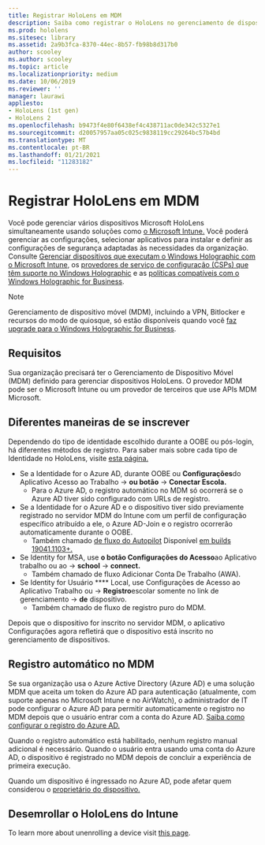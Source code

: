 ```yaml
---
title: Registrar HoloLens em MDM
description: Saiba como registrar o HoloLens no gerenciamento de dispositivo móvel (MDM) para facilitar o gerenciamento de vários dispositivos.
ms.prod: hololens
ms.sitesec: library
ms.assetid: 2a9b3fca-8370-44ec-8b57-fb98b8d317b0
author: scooley
ms.author: scooley
ms.topic: article
ms.localizationpriority: medium
ms.date: 10/06/2019
ms.reviewer: ''
manager: laurawi
appliesto:
- HoloLens (1st gen)
- HoloLens 2
ms.openlocfilehash: b9473f4e80f6438ef4c438711ac0de342c5327e1
ms.sourcegitcommit: d20057957aa05c025c9838119cc29264bc57b4bd
ms.translationtype: MT
ms.contentlocale: pt-BR
ms.lasthandoff: 01/21/2021
ms.locfileid: "11283182"
---
```

# Registrar HoloLens em MDM

Você pode gerenciar vários dispositivos Microsoft HoloLens simultaneamente usando soluções como [o Microsoft Intune.](https://docs.microsoft.com/intune/windows-holographic-for-business) Você poderá gerenciar as configurações, selecionar aplicativos para instalar e definir as configurações de segurança adaptadas às necessidades da organização. Consulte [Gerenciar dispositivos que executam o Windows Holographic com o Microsoft Intune](https://docs.microsoft.com/intune/windows-holographic-for-business), os [provedores de serviço de configuração (CSPs) que têm suporte no Windows Holographic](https://msdn.microsoft.com/windows/hardware/commercialize/customize/mdm/configuration-service-provider-reference#hololens) e as [políticas compatíveis com o Windows Holographic for Business](https://msdn.microsoft.com/windows/hardware/commercialize/customize/mdm/policy-configuration-service-provider#hololenspolicies).

> [!NOTE]
> Gerenciamento de dispositivo móvel (MDM), incluindo a VPN, Bitlocker e recursos do modo de quiosque, só estão disponíveis quando você [faz upgrade para o Windows Holographic for Business](hololens1-upgrade-enterprise.md).

## Requisitos

 Sua organização precisará ter o Gerenciamento de Dispositivo Móvel (MDM) definido para gerenciar dispositivos HoloLens. O provedor MDM pode ser o Microsoft Intune ou um provedor de terceiros que use APIs MDM Microsoft.
 
## Diferentes maneiras de se inscrever

Dependendo do tipo de identidade escolhido durante a OOBE ou pós-login, há diferentes métodos de registro. Para saber mais sobre cada tipo de Identidade no HoloLens, visite [esta página.](hololens-identity.md)

- Se a Identidade for o Azure AD, durante OOBE ou **Configurações**do Aplicativo Acesso ao Trabalho  ->  **ou botão**  ->  **Conectar Escola.**
    - Para o Azure AD, o registro automático no MDM só ocorrerá se o Azure AD tiver sido configurado com URLs de registro.
- Se a Identidade for o Azure AD e o dispositivo tiver sido previamente registrado no servidor MDM do Intune com um perfil de configuração específico atribuído a ele, o Azure AD-Join e o registro ocorrerão automaticamente durante o OOBE.
    - Também chamado [de fluxo do Autopilot](hololens2-autopilot.md) Disponível [em builds 19041.1103+.](hololens-release-notes.md#windows-holographic-version-2004)
- Se Identity for MSA, use **o botão Configurações do Acesso**ao Aplicativo trabalho ou ao  ->  **school**  ->  **connect.**
    - Também chamado de fluxo Adicionar Conta De Trabalho (AWA).
- Se Identity for Usuário **** Local, use Configurações de Acesso ao Aplicativo Trabalho ou  ->  **Registro**escolar somente no link de gerenciamento  ->  **de** dispositivo.
    - Também chamado de fluxo de registro puro do MDM.

Depois que o dispositivo for inscrito no servidor MDM, o aplicativo Configurações agora refletirá que o dispositivo está inscrito no gerenciamento de dispositivos.

## Registro automático no MDM

Se sua organização usa o Azure Active Directory (Azure AD) e uma solução MDM que aceita um token do Azure AD para autenticação (atualmente, com suporte apenas no Microsoft Intune e no AirWatch), o administrador de IT pode configurar o Azure AD para permitir automaticamente o registro no MDM depois que o usuário entrar com a conta do Azure AD. [Saiba como configurar o registro do Azure AD.](https://docs.microsoft.com/mem/intune/enrollment/windows-enroll#enable-windows-10-automatic-enrollment)

Quando o registro automático está habilitado, nenhum registro manual adicional é necessário. Quando o usuário entra usando uma conta do Azure AD, o dispositivo é registrado no MDM depois de concluir a experiência de primeira execução.

Quando um dispositivo é ingressado no Azure AD, pode afetar quem considerou o [proprietário do dispositivo.](security-adminless-os.md#device-owner)

## Desemrollar o HoloLens do Intune

To learn more about unenrolling a device visit [this page](https://docs.microsoft.com/windows/client-management/mdm/disconnecting-from-mdm-unenrollment). 
